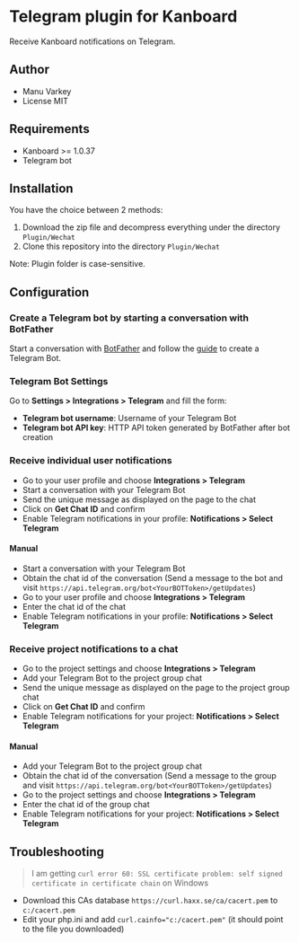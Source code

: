 Telegram plugin for Kanboard
===============================

Receive Kanboard notifications on Telegram.

Author
------

- Manu Varkey
- License MIT

Requirements
------------

- Kanboard >= 1.0.37
- Telegram bot

Installation
------------

You have the choice between 2 methods:

1. Download the zip file and decompress everything under the directory `Plugin/Wechat`
2. Clone this repository into the directory `Plugin/Wechat`

Note: Plugin folder is case-sensitive.

Configuration
-------------

### Create a Telegram bot by starting a conversation with BotFather

Start a conversation with [BotFather](https://telegram.me/botfather) and follow the [guide](https://core.telegram.org/bots#6-botfather) to create a Telegram Bot.

### Telegram Bot Settings

Go to **Settings > Integrations > Telegram** and fill the form:

- **Telegram bot username**: Username of your Telegram Bot
- **Telegram bot API key**: HTTP API token generated by BotFather after bot creation

### Receive individual user notifications
- Go to your user profile and choose **Integrations > Telegram**
- Start a conversation with your Telegram Bot
- Send the unique message as displayed on the page to the chat
- Click on **Get Chat ID** and confirm
- Enable Telegram notifications in your profile: **Notifications > Select Telegram**
#### Manual
- Start a conversation with your Telegram Bot
- Obtain the chat id of the conversation (Send a message to the bot and visit `https://api.telegram.org/bot<YourBOTToken>/getUpdates`)
- Go to your user profile and choose **Integrations > Telegram**
- Enter the chat id of the chat
- Enable Telegram notifications in your profile: **Notifications > Select Telegram**

### Receive project notifications to a chat
- Go to the project settings and choose **Integrations > Telegram**
- Add your Telegram Bot to the project group chat
- Send the unique message as displayed on the page to the project group chat
- Click on **Get Chat ID** and confirm
- Enable Telegram notifications for your project: **Notifications > Select Telegram**
#### Manual
- Add your Telegram Bot to the project group chat
- Obtain the chat id of the conversation (Send a message to the group and visit `https://api.telegram.org/bot<YourBOTToken>/getUpdates`)
- Go to the project settings and choose **Integrations > Telegram**
- Enter the chat id of the group chat
- Enable Telegram notifications for your project: **Notifications > Select Telegram**


Troubleshooting
---------------

> I am getting `curl error 60: SSL certificate problem: self signed certificate in certificate chain` on Windows

- Download this CAs database `https://curl.haxx.se/ca/cacert.pem` to `c:/cacert.pem`
- Edit your php.ini and add `curl.cainfo="c:/cacert.pem"` (it should point to the file you downloaded)
